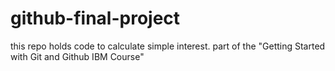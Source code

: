 # github-final-project
this repo holds code to calculate simple interest. part of the "Getting Started with Git and Github IBM Course"
